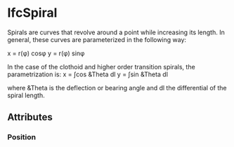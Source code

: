 # IfcSpiral

Spirals are curves that revolve around a point while increasing its length. In general, these curves are parameterized in the following way:
<!-- end of short definition -->

x = r(φ) cosφ
y = r(φ) sinφ

In the case of the clothoid and higher order transition spirals, the parametrization is:
x = ∫cos &Theta dl
y = ∫sin &Theta dl

where &Theta is the deflection or bearing angle and dl the differential of the spiral length.

## Attributes

### Position

